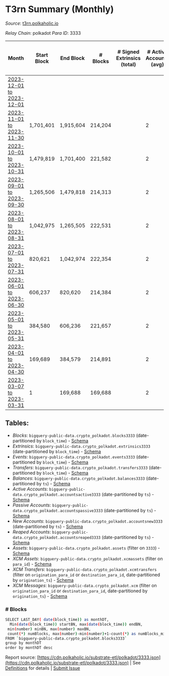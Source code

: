 # T3rn Summary (Monthly)

_Source_: [t3rn.polkaholic.io](https://t3rn.polkaholic.io)

*Relay Chain*: polkadot
*Para ID*: 3333



| Month | Start Block | End Block | # Blocks | # Signed Extrinsics (total) | # Active Accounts (avg) | # Addresses with Balances (max) | Issues |
| ----- | ----------- | --------- | -------- | --------------------------- | ----------------------- | ------------------------------- | ------ |
| [2023-12-01 to 2023-12-01](/polkadot/3333-t3rn/2023-12-31.md) |  |  |  |  |  |  | -   |   
| [2023-11-01 to 2023-11-30](/polkadot/3333-t3rn/2023-11-30.md) | 1,701,401 | 1,915,604 | 214,204 |  | 2 | 1 | -   |   
| [2023-10-01 to 2023-10-31](/polkadot/3333-t3rn/2023-10-31.md) | 1,479,819 | 1,701,400 | 221,582 |  | 2 | 1 | -   |   
| [2023-09-01 to 2023-09-30](/polkadot/3333-t3rn/2023-09-30.md) | 1,265,506 | 1,479,818 | 214,313 |  | 2 | 2 | -   |   
| [2023-08-01 to 2023-08-31](/polkadot/3333-t3rn/2023-08-31.md) | 1,042,975 | 1,265,505 | 222,531 |  | 2 | 2 | -   |   
| [2023-07-01 to 2023-07-31](/polkadot/3333-t3rn/2023-07-31.md) | 820,621 | 1,042,974 | 222,354 |  | 2 | 2 | -   |   
| [2023-06-01 to 2023-06-30](/polkadot/3333-t3rn/2023-06-30.md) | 606,237 | 820,620 | 214,384 |  | 2 | 2 | -   |   
| [2023-05-01 to 2023-05-31](/polkadot/3333-t3rn/2023-05-31.md) | 384,580 | 606,236 | 221,657 |  | 2 | 2 | -   |   
| [2023-04-01 to 2023-04-30](/polkadot/3333-t3rn/2023-04-30.md) | 169,689 | 384,579 | 214,891 |  | 2 | 2 | -   |   
| [2023-03-07 to 2023-03-31](/polkadot/3333-t3rn/2023-03-31.md) | 1 | 169,688 | 169,688 |  | 2 | 2 | -   |   

## Tables:

* _Blocks_: `bigquery-public-data.crypto_polkadot.blocks3333` (date-partitioned by `block_time`) - [Schema](/schema/balances.json)
* _Extrinsics_: `bigquery-public-data.crypto_polkadot.extrinsics3333` (date-partitioned by `block_time`) - [Schema](/schema/extrinsics.json)
* _Events_: `bigquery-public-data.crypto_polkadot.events3333` (date-partitioned by `block_time`) - [Schema](/schema/events.json)
* _Transfers_: `bigquery-public-data.crypto_polkadot.transfers3333` (date-partitioned by `block_time`) - [Schema](/schema/transfers.json)
* _Balances_: `bigquery-public-data.crypto_polkadot.balances3333` (date-partitioned by `ts`) - [Schema](/schema/balances.json)
* _Active Accounts_: `bigquery-public-data.crypto_polkadot.accountsactive3333` (date-partitioned by `ts`) - [Schema](/schema/accountsactive.json)
* _Passive Accounts_: `bigquery-public-data.crypto_polkadot.accountspassive3333` (date-partitioned by `ts`) - [Schema](/schema/accountspassive.json)
* _New Accounts_: `bigquery-public-data.crypto_polkadot.accountsnew3333` (date-partitioned by `ts`) - [Schema](/schema/accountsnew.json)
* _Reaped Accounts_: `bigquery-public-data.crypto_polkadot.accountsreaped3333` (date-partitioned by `ts`) - [Schema](/schema/accountsreaped.json)
* _Assets_: `bigquery-public-data.crypto_polkadot.assets` (filter on `3333`) - [Schema](/schema/assets.json)
* _XCM Assets_: `bigquery-public-data.crypto_polkadot.xcmassets` (filter on `para_id`) - [Schema](/schema/xcmassets.json)
* _XCM Transfers_: `bigquery-public-data.crypto_polkadot.xcmtransfers` (filter on `origination_para_id` or `destination_para_id`, date-partitioned by `origination_ts`) - [Schema](/schema/xcmtransfers.json)
* _XCM Messages_: `bigquery-public-data.crypto_polkadot.xcm` (filter on `origination_para_id` or `destination_para_id`, date-partitioned by `origination_ts`) - [Schema](/schema/xcm.json)

### # Blocks
```bash
SELECT LAST_DAY( date(block_time)) as monthDT,
  Min(date(block_time)) startBN, max(date(block_time)) endBN, 
 min(number) minBN, max(number) maxBN, 
 count(*) numBlocks, max(number)-min(number)+1-count(*) as numBlocks_missing 
FROM `bigquery-public-data.crypto_polkadot.blocks3333` 
group by monthDT 
order by monthDT desc
```


Report source: [https://cdn.polkaholic.io/substrate-etl/polkadot/3333.json](https://cdn.polkaholic.io/substrate-etl/polkadot/3333.json) | See [Definitions](/DEFINITIONS.md) for details | [Submit Issue](https://github.com/colorfulnotion/substrate-etl/issues)
